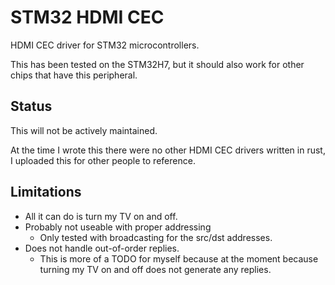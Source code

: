 # STM32 HDMI CEC

HDMI CEC driver for STM32 microcontrollers.

This has been tested on the STM32H7, but it should also work for other chips
that have this peripheral.

## Status

This will not be actively maintained.

At the time I wrote this there were no other HDMI CEC drivers written in rust, I uploaded this for other people to  reference.

## Limitations

* All it can do is turn my TV on and off.
* Probably not useable with proper addressing
  * Only tested with broadcasting for the src/dst addresses.
* Does not handle out-of-order replies.
  * This is more of a TODO for myself because at the moment because turning my TV on and off does not generate any replies.
